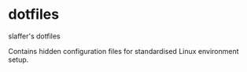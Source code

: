 # dotfiles
slaffer's dotfiles

Contains hidden configuration files for standardised Linux environment setup.
